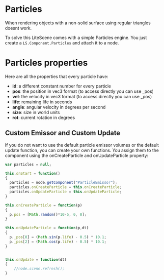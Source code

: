 # Particles

When rendering objects with a non-solid surface using regular triangles doesnt work.

To solve this LiteScene comes with a simple Particles engine. You just create a ```LS.Component.Particles``` and attach it to a node.

# Particles properties

Here are all the properties that every particle have:

- **id**: a different constant number for every particle
- **pos**: the position in vec3 format (to access directly you can use _pos)
-	**vel**: the velocity in vec3 format (to access directly you can use _pos)
-	**life**: remaining life in seconds
-	**angle**: angular velocity in degrees per second
- **size**: size in world units
- **rot**: current rotation in degrees


## Custom Emissor and Custom Update

If you do not want to use the default particle emissor volumes or the default update function, you can create your own functions.
You assign them to the component using the onCreateParticle and onUpdateParticle property:

```js
var particles = null;

this.onStart = function()
{
  particles = node.getComponent("ParticleEmissor");
  particles.onCreateParticle = this.onCreateParticle;
  particles.onUpdateParticle = this.onUpdateParticle;
}

this.onCreateParticle = function(p)
{
  p.pos = [Math.random()*10-5, 0, 0];
}

this.onUpdateParticle = function(p,dt)
{
  p._pos[0] = (Math.sin(p.life) - 0.5) * 10.1;
  p._pos[2] = (Math.cos(p.life) - 0.5) * 10.1;
}


this.onUpdate = function(dt)
{
	//node.scene.refresh();
}
```
